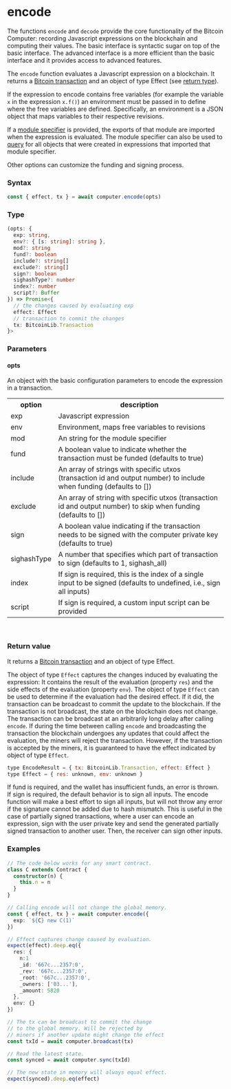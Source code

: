 # encode

The functions ``encode`` and ``decode`` provide the core functionality of the Bitcoin Computer: recording Javascript expressions on the blockchain and computing their values. The basic interface is syntactic sugar on top of the basic interface. The advanced interface is a more efficient than the basic interface and it provides access to advanced features.

The ``encode`` function evaluates a Javascript expression on a blockchain. It returns a [Bitcoin transaction](https://github.com/bitcoin-computer/monorepo/blob/main/packages/nakamotojs-lib/ts_src/transaction.ts) and an object of type Effect (see [return type](encode.md#return-value)).

If the expression to encode contains free variables (for example the variable ``x`` in the expression ``x.f()``) an environment must be passed in to define where the free variables are defined. Specifically, an environment is a JSON object that maps variables to their respective revisions.

If a [module specifier](#modules) is provided, the exports of that module are imported when the expression is evaluated. The module specifier can also be used to [query](#query) for all objects that were created in expressions that imported that module specifier.

Other options can customize the funding and signing process.

### Syntax
```js
const { effect, tx } = await computer.encode(opts)
```

### Type
```ts
(opts: {
  exp: string,
  env?: { [s: string]: string },
  mod?: string
  fund?: boolean
  include?: string[]
  exclude?: string[]
  sign?: boolean
  sighashType?: number
  index?: number
  script?: Buffer
}) => Promise<{
  // the changes caused by evaluating exp
  effect: Effect
  // transaction to commit the changes
  tx: BitcoinLib.Transaction
}> 
```

### Parameters

#### opts
An object with the basic configuration parameters to encode the expression in a transaction.

<div align="center" style="font-size: 14px;">
  <table>
    <tr>
      <th>option</th>
      <th>description</th>
    </tr>
    <tr>
      <td>exp</td>
      <td>Javascript expression</td>
    </tr>
    <tr>
      <td>env</td>
      <td>Environment, maps free variables to revisions</td>
    </tr>
    <tr>
      <td>mod</td>
      <td>An string for the module specifier</td>
    </tr>
    <tr>
      <td>fund</td>
      <td>A boolean value to indicate whether the transaction must be funded (defaults to true) </td>
    </tr>
    <tr>
      <td>include</td>
      <td>An array of strings with specific utxos (transaction id and output number) to include when funding (defaults to [])</td>
    </tr>
    <tr>
      <td>exclude</td>
      <td>An array of string with specific utxos  (transaction id and output number) to skip when funding (defaults to [])</td>
    </tr>
    <tr>
      <td>sign</td>
      <td>A boolean value indicating if the transaction needs to be signed with the computer private key (defaults to true)</td>
    </tr>
    <tr>
      <td>sighashType</td>
      <td>A number that specifies which part of transaction to sign (defaults to 1, sighash_all)</td>
    </tr>
    <tr>
      <td>index</td>
      <td>If sign is required, this is the index of a single input to be signed (defaults to undefined, i.e., sign all inputs)</td>
    </tr>
    <tr>
      <td>script</td>
      <td>If sign is required, a custom input script can be provided</td>
    </tr>
  </table>
</div>

<br>

### Return value

It returns a [Bitcoin transaction](https://github.com/bitcoin-computer/monorepo/blob/main/packages/nakamotojs-lib/ts_src/transaction.ts) and an object of type Effect.

The object of type ``Effect`` captures the changes induced by evaluating the expression: It contains the result of the evaluation (property ``res``) and the side effects of the evaluation (property ``env``). The object of type ``Effect`` can be used to determine if the evaluation had the desired effect. If it did, the transaction can be broadcast to commit the update to the blockchain. If the transaction is not broadcast, the state on the blockchain does not change. The transaction can be broadcast at an arbitrarily long delay after calling ``encode``. If during the time between calling ``encode`` and broadcasting the transaction the blockchain undergoes any updates that could affect the evaluation, the miners will reject the transaction. However, if the transaction is accepted by the miners, it is guaranteed to have the effect indicated by object of type ``Effect``.

```js
type EncodeResult = { tx: BitcoinLib.Transaction, effect: Effect }
type Effect = { res: unknown, env: unknown }
```

If fund is required, and the wallet has insufficient funds, an error is thrown.
If sign is required, the default behavior is to sign all inputs. 
The encode function will make a best effort to sign all inputs, but will not throw any error if the signature cannot be added due to hash mismatch. This is useful in the case of partially signed transactions, where a user can encode an expression, sign with the user private key and send the generated partially signed transaction to another user. Then, the receiver can sign other inputs.

<!-- TODO: describe that when signing, some errors are swallowed in order to enable partially signed transactions -->


### Examples
```ts
// The code below works for any smart contract.
class C extends Contract {
  constructor(n) {
    this.n = n
  }
}

// Calling encode will not change the global memory.
const { effect, tx } = await computer.encode({
  exp: `${C} new C(1)`
})

// Effect captures change caused by evaluation.
expect(effect).deep.eq({
  res: { 
    n:1
    _id: '667c...2357:0',
    _rev: '667c...2357:0',
    _root: '667c...2357:0',
    _owners: ['03...'],
    _amount: 5820
  },
  env: {}
})

// The tx can be broadcast to commit the change
// to the global memory. Will be rejected by
// miners if another update might change the effect
const txId = await computer.broadcast(tx)

// Read the latest state.
const synced = await computer.sync(txId)

// The new state in memory will always equal effect.
expect(synced).deep.eq(effect)

```